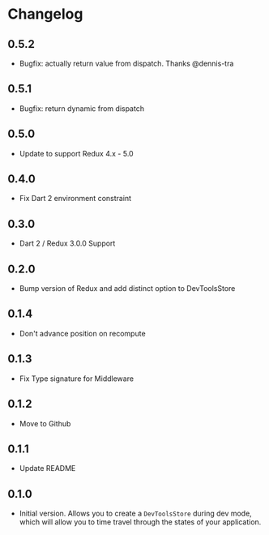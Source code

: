 # Changelog

## 0.5.2

  *  Bugfix: actually return value from dispatch. Thanks @dennis-tra

## 0.5.1

  *  Bugfix: return dynamic from dispatch
  
## 0.5.0

  * Update to support Redux 4.x - 5.0

## 0.4.0

  - Fix Dart 2 environment constraint

## 0.3.0

  - Dart 2 / Redux 3.0.0 Support

## 0.2.0

  - Bump version of Redux and add distinct option to DevToolsStore

## 0.1.4

  - Don't advance position on recompute

## 0.1.3

  - Fix Type signature for Middleware

## 0.1.2

  - Move to Github

## 0.1.1

  - Update README

## 0.1.0

  - Initial version. Allows you to create a `DevToolsStore` during dev mode, which will allow you to time travel through the states of your application. 
